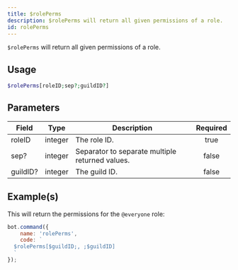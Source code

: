 ```yaml
---
title: $rolePerms
description: $rolePerms will return all given permissions of a role.
id: rolePerms
---
```


`$rolePerms` will return all given permissions of a role.

## Usage

```php
$rolePerms[roleID;sep?;guildID?]
```

## Parameters

| Field    | Type    | Description                                     | Required |
| -------- | ------- | ----------------------------------------------- | :------: |
| roleID   | integer | The role ID.                                    |   true   |
| sep?     | integer | Separator to separate multiple returned values. |  false   |
| guildID? | integer | The guild ID.                                   |  false   |

## Example(s)

This will return the permissions for the `@everyone` role:

```javascript
bot.command({
    name: 'rolePerms',
    code: `
  $rolePerms[$guildID;, ;$guildID]
  `
});
```
